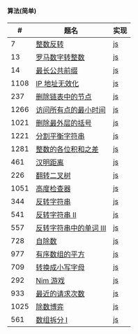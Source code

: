 #### 算法(简单)

\# | 题名 | 实现
-|-|-
7  | [整数反转](https://leetcode-cn.com/problems/reverse-integer/)      | [js](./js/reverse.js)|
13 | [罗马数字转整数](https://leetcode-cn.com/problems/roman-to-integer/) | [js](./js/romanToInt.js)|
14 | [最长公共前缀](https://leetcode-cn.com/problems/longest-common-prefix/)   | [js](./js/longestCommonPrefix.js)|
1108 | [IP 地址无效化](https://leetcode-cn.com/problems/defanging-an-ip-address/)   | [js](./js/defangIPaddr.js)|
237 | [删除链表中的节点](https://leetcode-cn.com/problems/delete-node-in-a-linked-list/)   | [js](./js/deleteNode.js)|
1266 | [访问所有点的最小时间](https://leetcode-cn.com/problems/minimum-time-visiting-all-points/)   | [js](./js/minTimeToVisitAllPoints.js)|
1021 | [删除最外层的括号](https://leetcode-cn.com/problems/remove-outermost-parentheses/)   | [js](./js/removeOuterParentheses.js)|
1221 | [分割平衡字符串](https://leetcode-cn.com/problems/split-a-string-in-balanced-strings/)   | [js](./js/balancedStringSplit.js)|
1281 | [整数的各位积和之差](https://leetcode-cn.com/problems/subtract-the-product-and-sum-of-digits-of-an-integer/)   | [js](./js/subtractProductAndSum.js)|
461 | [汉明距离](https://leetcode-cn.com/problems/hamming-distance/)   | [js](./js/hammingDistance.js)|
226 | [翻转二叉树](https://leetcode-cn.com/problems/invert-binary-tree/)   | [js](./js/invertTree.js)|
1051 | [高度检查器](https://leetcode-cn.com/problems/height-checker/)   | [js](./js/heightChecker.js)|
344 | [反转字符串](https://leetcode-cn.com/problems/reverse-string/)   | [js](./js/reverseString.js)|
541 | [反转字符串 II](https://leetcode-cn.com/problems/reverse-string-ii/)   | [js](./js/reverseStr.js)|
557 | [反转字符串中的单词 III](https://leetcode-cn.com/problems/reverse-words-in-a-string-iii/)   | [js](./js/reverseWords.js)|
728 | [自除数](https://leetcode-cn.com/problems/self-dividing-numbers/)   | [js](./js/selfDividingNumbers.js)|
977 | [有序数组的平方](https://leetcode-cn.com/problems/squares-of-a-sorted-array/)   | [js](./js/sortedSquares.js)|
709 | [转换成小写字母](https://leetcode-cn.com/problems/to-lower-case/)   | [js](./js/toLowerCase.js)|
292 | [Nim 游戏](https://leetcode-cn.com/problems/nim-game/)   | [js](./js/canWinNim.js)|
933 | [最近的请求次数](https://leetcode-cn.com/problems/number-of-recent-calls/)   | [js](./js/recentCounter.js)|
1025 | [除数博弈](https://leetcode-cn.com/problems/divisor-game/)   | [js](./js/divisorGame.js)|
561 | [数组拆分 I](https://leetcode-cn.com/problems/array-partition-i/)   | [js](./js/arrayPairSum.js)|
